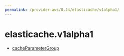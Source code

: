 ```yaml
---
permalink: /provider-aws/0.24/elasticache/v1alpha1/
---
```


# elasticache.v1alpha1



* [cacheParameterGroup](cacheParameterGroup.md)